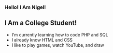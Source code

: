 ### Hello! I Am Nigel!

## I Am a College Student!
- I'm currently learning how to code PHP and SQL
- I already know HTML and CSS
- I like to play games, watch YouTube, and draw

